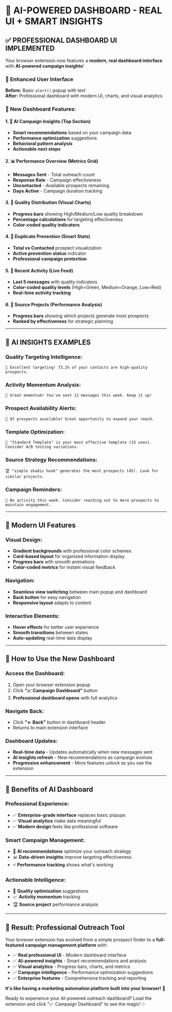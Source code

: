 # 🤖 AI-POWERED DASHBOARD - REAL UI + SMART INSIGHTS

## ✅ PROFESSIONAL DASHBOARD UI IMPLEMENTED

Your browser extension now features a **modern, real dashboard interface** with **AI-powered campaign insights**!

### 🎨 **Enhanced User Interface**

**Before:** Basic `alert()` popup with text  
**After:** Professional dashboard with modern UI, charts, and visual analytics

### 🚀 **New Dashboard Features:**

#### 1. **🤖 AI Campaign Insights** (Top Section)
- **Smart recommendations** based on your campaign data
- **Performance optimization** suggestions
- **Behavioral pattern analysis**
- **Actionable next steps**

#### 2. **📊 Performance Overview** (Metrics Grid)
- **Messages Sent** - Total outreach count
- **Response Rate** - Campaign effectiveness  
- **Uncontacted** - Available prospects remaining
- **Days Active** - Campaign duration tracking

#### 3. **🎯 Quality Distribution** (Visual Charts)
- **Progress bars** showing High/Medium/Low quality breakdown
- **Percentage calculations** for targeting effectiveness
- **Color-coded quality indicators**

#### 4. **🚫 Duplicate Prevention** (Smart Stats)
- **Total vs Contacted** prospect visualization
- **Active prevention status** indicator
- **Professional campaign protection**

#### 5. **📅 Recent Activity** (Live Feed)
- **Last 5 messages** with quality indicators
- **Color-coded quality levels** (High=Green, Medium=Orange, Low=Red)
- **Real-time activity tracking**

#### 6. **🚀 Source Projects** (Performance Analysis)
- **Progress bars** showing which projects generate most prospects
- **Ranked by effectiveness** for strategic planning

---

## 🤖 **AI INSIGHTS EXAMPLES**

### **Quality Targeting Intelligence:**
```
🎯 Excellent targeting! 73.2% of your contacts are high-quality prospects.
```

### **Activity Momentum Analysis:**
```
🚀 Great momentum! You've sent 12 messages this week. Keep it up!
```

### **Prospect Availability Alerts:**
```
💎 87 prospects available! Great opportunity to expand your reach.
```

### **Template Optimization:**
```
📝 "Standard Template" is your most effective template (15 uses). Consider A/B testing variations.
```

### **Source Strategy Recommendations:**
```
🏆 "simple skadis hook" generates the most prospects (45). Look for similar projects.
```

### **Campaign Reminders:**
```
📅 No activity this week. Consider reaching out to more prospects to maintain engagement.
```

---

## 🎨 **Modern UI Features**

### **Visual Design:**
- **Gradient backgrounds** with professional color schemes
- **Card-based layout** for organized information display
- **Progress bars** with smooth animations
- **Color-coded metrics** for instant visual feedback

### **Navigation:**
- **Seamless view switching** between main popup and dashboard
- **Back button** for easy navigation
- **Responsive layout** adapts to content

### **Interactive Elements:**
- **Hover effects** for better user experience
- **Smooth transitions** between states
- **Auto-updating** real-time data display

---

## 🚀 **How to Use the New Dashboard**

### **Access the Dashboard:**
1. Open your browser extension popup
2. Click **"📈 Campaign Dashboard"** button
3. **Professional dashboard opens** with full analytics

### **Navigate Back:**
- Click **"← Back"** button in dashboard header
- Returns to main extension interface

### **Dashboard Updates:**
- **Real-time data** - Updates automatically when new messages sent
- **AI insights refresh** - New recommendations as campaign evolves
- **Progressive enhancement** - More features unlock as you use the extension

---

## 💪 **Benefits of AI Dashboard**

### **Professional Experience:**
- ✅ **Enterprise-grade interface** replaces basic popups
- ✅ **Visual analytics** make data meaningful  
- ✅ **Modern design** feels like professional software

### **Smart Campaign Management:**
- 🤖 **AI recommendations** optimize your outreach strategy
- 📊 **Data-driven insights** improve targeting effectiveness
- ⚡ **Performance tracking** shows what's working

### **Actionable Intelligence:**
- 🎯 **Quality optimization** suggestions
- 📈 **Activity momentum** tracking
- 🏆 **Source project** performance analysis

---

## 🎉 **Result: Professional Outreach Tool**

Your browser extension has evolved from a simple prospect finder to a **full-featured campaign management platform** with:

- ✅ **Real professional UI** - Modern dashboard interface
- ✅ **AI-powered insights** - Smart recommendations and analysis  
- ✅ **Visual analytics** - Progress bars, charts, and metrics
- ✅ **Campaign intelligence** - Performance optimization suggestions
- ✅ **Enterprise features** - Comprehensive tracking and reporting

**It's like having a marketing automation platform built into your browser!** 🚀

Ready to experience your AI-powered outreach dashboard? Load the extension and click "📈 Campaign Dashboard" to see the magic! ✨
